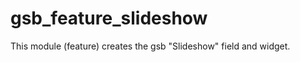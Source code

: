 gsb_feature_slideshow
=====================

This module (feature) creates the gsb "Slideshow" field and widget.
